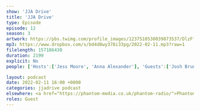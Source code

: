 ```yaml
---
show: 'JJA Drive'
title: 'JJA Drive'
type: Episode
episode: 12
season: 3
artwork: https://pbs.twimg.com/profile_images/1237510530039873537/DlzFfEl3_400x400.jpg
mp3: https://www.dropbox.com/s/bd4d8wy378i33pg/2022-02-11.mp3?raw=1
filelength: 157186430
duration: 2199
explicit: No
people: ['Hosts':['Jess Moore', 'Anna Alexander'], 'Guests':['Josh Brunning','Dan Jellicoe']]

layout: podcast
date: 2022-02-11 16:00 +0000
categories: jjadrive podcast
elsewhere: <a href="https://phantom-media.co.uk/phantom-radio/">Phantom Media</a>
roles: Guest
---
```

